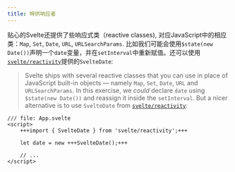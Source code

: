```yaml
---
title: 特供响应者
---
```


贴心的Svelte还提供了些响应式类（reactive classes), 对应JavaScript中的相应类：`Map`, `Set`, `Date`, `URL`, `URLSearchParams`.
比如我们可能会使用`$state(new Date())`声明一个`date`变量，并在`setInterval`中重新赋值。还可以使用[`svelte/reactivity`](/docs/svelte/svelte-reactivity)提供的`SvelteDate`:

> Svelte ships with several reactive classes that you can use in place of JavaScript built-in objects — namely `Map`, `Set`, `Date`, `URL` and `URLSearchParams`.
> In this exercise, we _could_ declare `date` using `$state(new Date())` and reassign it inside the `setInterval`. But a nicer alternative is to use `SvelteDate` from [`svelte/reactivity`](/docs/svelte/svelte-reactivity):

```svelte
/// file: App.svelte
<script>
	+++import { SvelteDate } from 'svelte/reactivity';+++

	let date = new +++SvelteDate();+++

	// ...
</script>
```
